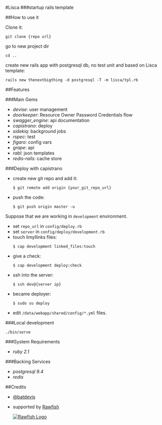 #Lisca
###startup rails template

##How to use it

Clone it:
```
git clone {repo url}
```
go to new project dir
```
cd ..
```
create new rails app with postgresql db, no test unit and based on Lisca template:
```
rails new thenextbigthing -d postgresql -T -m lisca/tpl.rb
```

##Features

###Main Gems
* _devise_: user management
* _doorkeeper_: Resource Owner Password Credentials flow
* _swagger_engine_: api documentation
* _capistrano_: deploy
* _sidekiq_: background jobs
* _rspec_: test
* _figaro_: config vars
* _grape_: api
* _rabl_: json templates
* _redis-rails_: cache store

###Deploy with capistrano

* create new git repo and add it:
  ```
  $ git remote add origin {your_git_repo_url}
  ```
* push the code:
  ```
  $ git push origin master -u
  ```

Suppose that we are working in `development` environment.

* set `repo_url` in `config/deploy.rb`
* set `server` in `config/deploy/development.rb`
* touch limyllinks files:
  ```
  $ cap development linked_files:touch
  ```
* give a check:
  ```
  $ cap development deploy:check
  ```
* ssh into the server:
  ```
  $ ssh dev@{server ip}
  ```
* became deployer:
  ```
  $ sudo su deploy
  ```
* edit `/data/webapp/shared/config/*.yml` files.

###Local development

```
./bin/serve
```

###System Requirements
* _ruby 2.1_

###Backing Services
* _postgresql 9.4_
* _redis_

##Credits
* [@batdevis](http://twitter.com/batdevis)
* supported by [Rawfish](http://rawfishindustries.com/)

  [![Rawfish Logo](http://rawfishindustries.com/wp-content/uploads/2015/03/logo_rawfish_WEB.jpg)](http://rawfishindustries.com)
